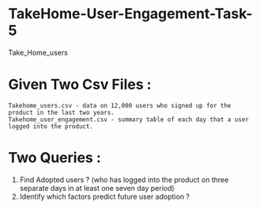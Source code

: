 # TakeHome-User-Engagement-Task-5
Take_Home_users
# Given Two Csv Files :
    Takehome_users.csv - data on 12,000 users who signed up for the product in the last two years.
    Takehome_user_engagement.csv - summary table of each day that a user logged into the product.
# Two Queries :
1. Find Adopted users ? (who has logged into the product on three separate days in at least one seven­ day period)
2. Identify which factors predict future user adoption ?
